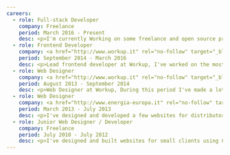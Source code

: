 ```yaml
---
careers:
  - role: Full-stack Developer
    company: Freelance
    period: March 2016 - Present
    desc: <p>I'm currently Working on some freelance and open source projects using the latest JS technologies such as ES6, Node, Express, React and its ecosystem, Angular 2, CSS Modules.</p><p>I'm also studying TDD and functional programming to improve my skill and knowledge and becoming a better developer.</p>
  - role: Frontend Developer
    company: <a href="http://www.workup.it" rel="no-follow" target="_blank">Workup Srl</a>
    period: September 2014 - March 2016
    desc: <p>Lead frontend developer at Workup, I've worked on the most complex parts of clients's websites and web applications using frameworks and techs such as jQuery, AngularJS, Wordpress, Laravel (Blade template engine).</p> <p>I’ve also developed a series of internal CLI tools with Node, Grunt and Yeoman to improve the company productivity and websites performances while supported my collegues on writing JS & CSS code.</p><p>I’ve used tools & methodology such as Vagrant, Git, Git-flow, Atlassian Jira & Bitbucket, Agile Development and introduced them rest of the team to them.</p><p>I've developed several JS utility and jQuery plugins, also designed and developed a full SASS / JS framework for the agency’s new CMS. I've worked with the rest of the team to develop custom solutions for companies like MB Crusher, Inghirami, Motovario, Tescoma and many others.</p>
  - role: Web Designer
    company: <a href="http://www.workup.it" rel="no-follow" target="_blank">Workup Srl</a>
    period: August 2013 - September 2014
    desc: <p>Web Designer at Workup, During this period I've made a lot of wireframes, prototypes, designs and code for responsive websites and web applications by working with companies like Porsche, Veneta Cucine, Controls Group, System Group, Airlux, Douglas Perfumeries.</p><p>I’ve used Photoshop, Illustrator, Wordpress, HTML5, CSS3, SASS, jQuery, Bootstrap and Foundation on daily basis.</p>
  - role: Web Designer
    company: <a href="http://www.energia-europa.it" rel="no-follow" target="_blank">Energia Europa</a>
    period: March 2013 - July 2013
    desc: <p>I've designed and developed a few websites for distributors and maintained the company main website.</p>
  - role: Junior Web Designer / Developer
    company: Freelance
    period: July 2010 - July 2012
    desc: <p>I've designed and built websites for small clients using CMS such as Wordpress and Joomla on my spare time.</p>
---
```

